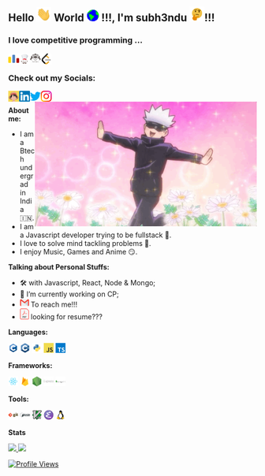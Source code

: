 ## Hello <img width="30" src="https://github.com/Venom-61/Venom-61/blob/main/assets/gif/Hi.gif" /> World <img width="25" src="https://github.com/Venom-61/Venom-61/blob/main/assets/gif/Earth.gif" /> !!!, I'm subh3ndu <img width="30" src="https://github.com/Venom-61/Venom-61/blob/main/assets/gif/OP.gif" />!!! 

### I love competitive programming ...

<a href="https://codeforces.com/profile/Venom_61" target="_blank">
  <img align="left" alt="Venom_61's Codeforces" width="22px" src="https://github.com/Venom-61/Venom-61/blob/main/assets/logo/Codeforces.svg" />
</a>

<a href="https://www.codechef.com/users/subh3ndu/" target="_blank">
  <img align="left" alt="Venom_61's Codechef" width="22px" src="https://github.com/Venom-61/Venom-61/blob/main/assets/logo/Codechef.svg" />
</a>

<a href="https://atcoder.jp/users/subh3ndu/" target="_blank">
  <img align="left" alt="Venom_61's Atcoder" width="22px" src="https://github.com/Venom-61/Venom-61/blob/main/assets/logo/Atcoder.svg" />
</a>

<a href="https://leetcode.com/subh3ndu/" target="_blank">
  <img align="left" alt="Venom_61's Leetcode" width="22px" src="https://github.com/Venom-61/Venom-61/blob/main/assets/leetcode.png" />
</a>

<br />

### Check out my Socials:

<a href="https://subhendu.vercel.app" target="_blank">
  <img align="left" alt="Subhendu's Personal Website" width="22px" src="https://github.com/Venom-61/Venom-61/blob/main/assets/luffy.jpg" />
</a>

<a href="https://www.linkedin.com/in/subhendukarma/" target="_blank">
  <img align="left" alt="Subhendu's Linkdein" width="22px" src="https://github.com/Venom-61/Venom-61/blob/main/assets/logo/Linkedin.svg" />
</a>

<a href="https://twitter.com/subhendukarma" target="_blank">
  <img align="left" alt="Subhendu's Twitter" width="22px" src="https://github.com/Venom-61/Venom-61/blob/main/assets/logo/Twitter.svg" />
</a>

<a href="https://instagram.com/maikarmahoon" target="_blank">
  <img align="left" alt="Subhendu's Twitter" width="22px" src="https://github.com/Venom-61/Venom-61/blob/main/assets/logo/Instagram.svg" />
</a>


<br />

<img align="right" width="450px" alt="Gojo Satoru Running GIF" src="https://github.com/Venom-61/Venom-61/blob/main/assets/gif/Gojo.gif" />


**About me:**
- I am a Btech undergrad in India 🇮🇳.
- I am a Javascript developer trying to be fullstack 🚀.
- I love to solve mind tackling problems 🧠.
- I enjoy Music, Games and Anime 😏.

**Talking about Personal Stuffs:**

- 🛠 with Javascript, React, Node & Mongo; 
- 🔭 I’m currently working on CP;
- <a href="mailto:subhendukarmakar61@gmail.com"><img alt="gmail" width="18px" src="https://github.com/Venom-61/Venom-61/blob/main/assets/logo/Gmail.svg" /></a> To reach me!!! 
- <a href="https://raw.githubusercontent.com/subh3ndu/Resume/main/main.pdf" target="_blank" download><img alt="Download Resume" width="18px" src="https://github.com/Venom-61/Venom-61/blob/main/assets/download.png" /></a> looking for resume??? 

**Languages:**  

<code><img height="20" src="https://raw.githubusercontent.com/github/explore/80688e429a7d4ef2fca1e82350fe8e3517d3494d/topics/c/c.png"></code>
<code><img height="20" src="https://raw.githubusercontent.com/github/explore/80688e429a7d4ef2fca1e82350fe8e3517d3494d/topics/cpp/cpp.png"></code>
<code><img height="20" src="https://raw.githubusercontent.com/github/explore/80688e429a7d4ef2fca1e82350fe8e3517d3494d/topics/python/python.png"></code>
<code><img height="20" src="https://raw.githubusercontent.com/github/explore/80688e429a7d4ef2fca1e82350fe8e3517d3494d/topics/javascript/javascript.png"></code>
<code><img height="20" src="https://raw.githubusercontent.com/github/explore/80688e429a7d4ef2fca1e82350fe8e3517d3494d/topics/typescript/typescript.png"></code>

**Frameworks:**

<code><img height="20" src="https://raw.githubusercontent.com/github/explore/80688e429a7d4ef2fca1e82350fe8e3517d3494d/topics/react/react.png"></code>
<code><img height="20" src="https://raw.githubusercontent.com/github/explore/80688e429a7d4ef2fca1e82350fe8e3517d3494d/topics/firebase/firebase.png"></code>
<code><img height="20" src="https://raw.githubusercontent.com/github/explore/80688e429a7d4ef2fca1e82350fe8e3517d3494d/topics/nodejs/nodejs.png"></code>
<code><img height="20" src="https://raw.githubusercontent.com/github/explore/80688e429a7d4ef2fca1e82350fe8e3517d3494d/topics/express/express.png"></code>
<code><img height="20" src="https://raw.githubusercontent.com/github/explore/80688e429a7d4ef2fca1e82350fe8e3517d3494d/topics/mongodb/mongodb.png"></code>

**Tools:**

<code><img height="20" src="https://raw.githubusercontent.com/github/explore/80688e429a7d4ef2fca1e82350fe8e3517d3494d/topics/git/git.png"></code>
<code><img height="20" src="https://raw.githubusercontent.com/github/explore/80688e429a7d4ef2fca1e82350fe8e3517d3494d/topics/bash/bash.png"></code>
<code><img height="20" src="https://raw.githubusercontent.com/github/explore/80688e429a7d4ef2fca1e82350fe8e3517d3494d/topics/vim/vim.png"></code>
<code><img height="20" src="https://raw.githubusercontent.com/github/explore/80688e429a7d4ef2fca1e82350fe8e3517d3494d/topics/emacs/emacs.png"></code>
<code><img height="20" src="https://raw.githubusercontent.com/github/explore/80688e429a7d4ef2fca1e82350fe8e3517d3494d/topics/linux/linux.png"></code>

**Stats**

<div>
  <a href="https://github.com/subh3ndu">
  <img height="180em" src="https://github-readme-stats.vercel.app/api?username=subh3ndu&show_icons=true&include_all_commits=true&count_private=true"/>
  <img height="180em" src="https://github-readme-stats.vercel.app/api/top-langs/?username=subh3ndu&layout=compact&langs_count=6"/>
</div>

![Profile Views](https://gpvc.arturio.dev/Venom-61)
